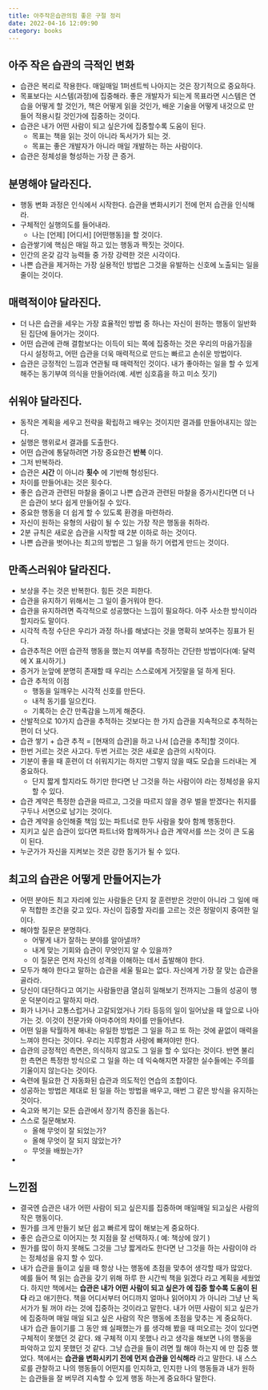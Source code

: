 ```yaml
---
title: 아주작은습관의힘 좋은 구절 정리
date: 2022-04-16 12:09:90
category: books
---
```


## 아주 작은 습관의 극적인 변화

- 습관은 복리로 작용한다. 매일매일 1퍼센트씩 나아지는 것은 장기적으로 중요하다.
- 목표보다는 시스템(과정)에 집중해라. 좋은 개발자가 되는게 목표라면 시스템은
	연습을 어떻게 할 것인가, 책은 어떻게 읽을 것인가, 배운 기술을 어떻게 내것으로
	만들어 적용시킬 것인가에 집중하는 것이다.
- 습관은 내가 어떤 사람이 되고 싶은가에 집중할수록 도움이 된다.
  - 목표는 책을 읽는 것이 아니라 독서가가 되는 것.
  - 목표는 좋은 개발자가 아니라 매일 개발하는 하는 사람이다.
- 습관은 정체성을 형성하는 가장 큰 증거.
  
## 분명해야 달라진다.

- 행동 변화 과정은 인식에서 시작한다. 습관을 변화시키기 전에 먼저 습관을 인식해라.
- 구체적인 실행의도를 들어내라.
  - 나는 [언제] [어디서] [어떤행동]을 할 것이다.
- 습관쌓기에 핵심은 매일 하고 있는 행동과 짝짓는 것이다.
- 인간의 온갖 감각 능력들 중 가장 강력한 것은 시각이다.
- 나쁜 습관을 제거하는 가장 실용적인 방법은 그것을 유발하는 신호에 노출되는 일을 줄이는 것이다.


## 매력적이야 달라진다.

- 더 나은 습관을 세우는 가장 효율적인 방법 중 하나는 자신이 원하는 행동이 일반화된 집단에 들어가는 것이다.
- 어떤 습관에 관해 결함보다는 이득이 되는 쪽에 집중하는 것은 우리의 마음가짐을 다시 설정하고, 
	어떤 습관을 더욱 매력적으로 만드는 빠르고 손쉬운 방법이다.
- 습관은 긍정적인 느낌과 연관될 때 매력적인 것이다. 내가 좋아하는 일을 할 수 있게 해주는
	동기부여 의식을 만들어라(예. 세번 심호흡을 하고 미소 짓기)

## 쉬워야 달라진다.

- 동작은 계획을 세우고 전략을 확립하고 배우는 것이지만 결과를 만들어내지는 않는다.
- 실행은 행위로서 결과를 도출한다.
- 어떤 습관에 통달하려면 가장 중요한건 **반복** 이다.
- 그저 반복하라.
- 습관은 **시간** 이 아니라 **횟수** 에 기반해 형성된다.
- 차이를 만들어내는 것은 횟수다.
- 좋은 습관과 관련된 마찰을 줄이고 나쁜 습관과 관련된 마찰을 증가시킨다면 더 나은 습관이 보다 쉽게 만들어질 수 있다.
- 중요한 행동을 더 쉽게 할 수 있도록 환경을 마련하라.
- 자신이 원하는 유형의 사람이 될 수 있는 가장 작은 행동을 취하라.
- 2분 규칙은 새로운 습관을 시작할 때 2분 이하로 하는 것이다.
- 나쁜 습관을 벗어나는 최고의 방법은 그 일을 하기 어렵게 만드는 것이다.

## 만족스러워야 달라진다.

- 보상을 주는 것은 반복한다. 힘든 것은 피한다.
- 습관을 유지하기 위해서는 그 일이 즐거워야 한다.
- 습관을 유지하려면 즉각적으로 성공했다는 느낌이 필요하다. 아주 사소한 방식이라 할지라도 말이다.
- 시각적 측정 수단은  우리가 과정 하나를 해냈다는 것을 명확히 보여주는 징표가 된다.
- 습관추적은 어떤 습관적 행동을 했는지 여부를 측정하는 간단한 방법이다(예: 달력에 X 표시하기.)
- 증거가 눈앞에 분명히 존재할 때 우리는 스스로에게 거짓말을 덜 하게 된다.
- 습관 추적의 이점
  - 행동을 일깨우는 시각적 신호를 만든다.
  - 내적 동기를 일으킨다.
  - 기록하는 순간 만족감을 느끼게 해준다.
- 산발적으로 10가지 습관을 추적하는 것보다는 한 가지 습관을 지속적으로 추적하는 편이 더 낫다.
- 습관 쌓기 + 습관 추적 = [현재의 습관]을 하고 나서 [습관을 추적]할 것이다.
- 한번 거르는 것은 사고다. 두번 거르는 것은 새로운 습관의 시작이다.
- 기분이 좋을 때 훈련이 더 쉬워지기는 하지만 그렇지 않을 때도 모습을 드러내는 게 중요하다.
  - 단지 짧게 할지라도 하기만 한다면 난 그것을 하는 사람이야 라는 정체성을 유지 할 수 있다.
- 습관 계약은 특정한 습관을 따르고, 그것을 따르지 않을 경우 벌을 받겠다는 취지를 구두나 서면으로 남기는 것이다.
- 습관 계약을 승인해줄 책임 있는 파트너로 한두 사람을 찾아 함께 행동한다.
- 지키고 싶은 습관이 있다면 파트너와 함께하거나 습관 계약서를 쓰는 것이 큰 도움이 된다.
- 누군가가 자신을 지켜보는 것은 강한 동기가 될 수 있다.

## 최고의 습관은 어떻게 만들어지는가

- 어떤 분야든 최고 자리에 있는 사람들은 단지 잘 훈련받은 것만이 아니라 그 일에 매우 적합한 조건을 갖고 있다.
	자신이 집중할 자리를 고르는 것은 정말이지 중여한 일이다.
- 해야할 질문은 분명하다.
  - 어떻게 내가 잘하는 분야를 알아낼까?
  - 내게 맞는 기회와 습관이 무엇인지 알 수 있을까?
  - 이 질문은 먼저 자신의 성격을 이해하는 데서 출발해야 한다.
- 모두가 해야 한다고 말하는 습관을 세울 필요는 없다. 자신에게 가장 잘 맞는 습관을 골라라.
- 당신이 대단하다고 여기는 사람들만큼 열심히 일해보기 전까지는 그들의 성공이 행운 덕분이라고 말하지 마라.
- 화가 나거나 고통스럽거나 고갈되었거나 기타 등등의 일이 일어났을 때 앞으로 나아가는 것. 이것이 전문가와 아마추어의 차이를 만들어낸다.
- 어떤 일을 탁월하게 해내는 유일한 방법은 그 일을 하고 또 하는 것에 끝없이 매력을 느껴야 한다는 것이다. 우리는 지루함과 사랑에 빠져야만 한다.
- 습관의 긍정적인 측면은, 의식하지 않고도 그 일을 할 수 있다는 것이다. 반면 불리한 측면은 특정한 방식으로 그 일을 하는 데 익숙해지면
	자잘한 실수들에는 주의를 기울이지 않는다는 것이다.
- 숙련에 필요한 건 자동화된 습관과 의도적인 연습의 조합이다.
- 성공하는 방법은 제대로 된 일을 하는 방법을 배우고, 매번 그 같은 방식을 유지하는 것이다.
- 숙고와 복기는 모든 습관에서 장기적 증진을 돕는다.
- 스스로 질문해보자.
  - 올해 무엇이 잘 되었는가?
  - 올해 무엇이 잘 되지 않았는가?
  - 무엇을 배웠는가?
- 
## 느낀점

- 결국엔 습관은 내가 어떤 사람이 되고 싶은지를 집중하며 매일매일 되고싶은 사람의 작은 행동이다. 
- 뭔가를 크게 만들기 보단 쉽고 빠르게 많이 해보는게 중요하다.
- 좋은 습관으로 이어지는 첫 지점을 잘 선택하자.( 예: 책상에 앉기 )
- 뭔가를 많이 하지 못해도 그것을 그냥 짧게라도 한다면 난 그것을 하는 사람이야 라는 정체성을 유지 할 수 있다.
- 내가 습관을 들이고 싶을 때 항상 나는 행동에 초점을 맞추어 생각할 때가 많았다. 예를 들어 책 읽는 습관을 갖기 위해 하루 한 시간씩 책을 읽겠다 라고 계획을
  세웠었다.  하지만 책에서는 **습관은 내가 어떤 사람이 되고 싶은가 에 집중 할수록 도움이 된다** 라고 애기한다. 책을 어디서부터 어디까지 얼마나 읽어야지 가 아니라 그냥 난 독서가가 될 꺼야 라는 것에 집중하는 것이라고 말한다. 내가 어떤 사람이 되고 싶은가 에 집중하며 매일 매일 되고 싶은 사람의 작은 행동에 초점을 맞추는 게 중요하다.
  내가 습관 들이기를 그 동안 왜 실패했는가 를 생각해 봤을 때 떠오르는 것이 있다면 구체적이 못했던 것 같다.
  왜 구체적 이지 못했나 라고 생각을 해보면 나의 행동을 파악하고 있지 못했던 것 같다. 그냥 습관을 들이 려면 뭘  해야 하는지 에 만 집중 했었다. 
  책에서는 **습관을 변화시키기 전에 먼저 습관을 인식해라** 라고 말한다. 내 스스로를 관찰하고 나의 행동들이 어떤지를 인지하고, 인지한 나의 행동들과 내가 원하는 습관들을 잘 버무려 지속할 수 있게 행동 하는게 중요하다 말한다.
